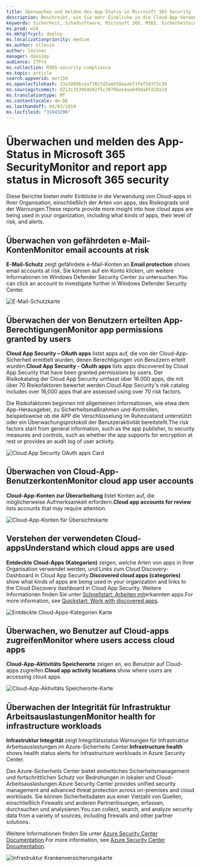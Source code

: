 ```yaml
---
title: Überwachen und melden des App-Status in Microsoft 365 Security
description: Beschreibt, wie Sie mehr Einblicke in die Cloud-App-Verwendung in Ihrer Organisation erhalten.
keywords: Sicherheit, Schadsoftware, Microsoft 365, M365, Sicherheitscenter, Überwachung, Bericht, Apps
ms.prod: w10
ms.mktglfcycl: deploy
ms.localizationpriority: medium
ms.author: ellevin
author: levinec
manager: dansimp
audience: ITPro
ms.collection: M365-security-compliance
ms.topic: article
search.appverid: met150
ms.openlocfilehash: 33a10996ceaf3023d5aee58aaabf3fef54372c30
ms.sourcegitcommit: 8213c353954b92f5c3979bee4aa049da0fd28a18
ms.translationtype: MT
ms.contentlocale: de-DE
ms.lasthandoff: 04/03/2019
ms.locfileid: "31043296"
---
```

# <a name="monitor-and-report-app-status-in-microsoft-365-security"></a><span data-ttu-id="b311f-104">Überwachen und melden des App-Status in Microsoft 365 Security</span><span class="sxs-lookup"><span data-stu-id="b311f-104">Monitor and report app status in Microsoft 365 security</span></span>


<span data-ttu-id="b311f-105">Diese Berichte bieten mehr Einblicke in die Verwendung von Cloud-apps in Ihrer Organisation, einschließlich der Arten von apps, des Risikograds und der Warnungen.</span><span class="sxs-lookup"><span data-stu-id="b311f-105">These reports provide more insight into how cloud apps are being used in your organization, including what kinds of apps, their level of risk, and alerts.</span></span>

## <a name="monitor-email-accounts-at-risk"></a><span data-ttu-id="b311f-106">Überwachen von gefährdeten e-Mail-Konten</span><span class="sxs-lookup"><span data-stu-id="b311f-106">Monitor email accounts at risk</span></span>

<span data-ttu-id="b311f-107">**E-Mail-Schutz** zeigt gefährdete e-Mail-Konten an.</span><span class="sxs-lookup"><span data-stu-id="b311f-107">**Email protection** shows email accounts at risk.</span></span> <span data-ttu-id="b311f-108">Sie können auf ein Konto klicken, um weitere Informationen im Windows Defender Security Center zu untersuchen.</span><span class="sxs-lookup"><span data-stu-id="b311f-108">You can click an account to investigate further in Windows Defender Security Center.</span></span>

![E-Mail-Schutzkarte](./media/security-docs/email-protection.png)

## <a name="monitor-app-permissions-granted-by-users"></a><span data-ttu-id="b311f-110">Überwachen der von Benutzern erteilten App-Berechtigungen</span><span class="sxs-lookup"><span data-stu-id="b311f-110">Monitor app permissions granted by users</span></span>

<span data-ttu-id="b311f-111">**Cloud App Security – OAuth apps** listet apps auf, die von der Cloud-App-Sicherheit ermittelt wurden, denen Berechtigungen von Benutzern erteilt wurden.</span><span class="sxs-lookup"><span data-stu-id="b311f-111">**Cloud App Security - OAuth apps** lists apps discovered by Cloud App Security that have been granted permissions by users.</span></span> <span data-ttu-id="b311f-112">Der Risikokatalog der Cloud App Security umfasst über 16.000 apps, die mit über 70 Risikofaktoren bewertet werden.</span><span class="sxs-lookup"><span data-stu-id="b311f-112">Cloud App Security's risk catalog includes over 16,000 apps that are assessed using over 70 risk factors.</span></span>

<span data-ttu-id="b311f-113">Die Risikofaktoren beginnen mit allgemeinen Informationen, wie etwa dem App-Herausgeber, zu Sicherheitsmaßnahmen und-Kontrollen, beispielsweise ob die APP die Verschlüsselung im Ruhezustand unterstützt oder ein Überwachungsprotokoll der Benutzeraktivität bereitstellt.</span><span class="sxs-lookup"><span data-stu-id="b311f-113">The risk factors start from general information, such as the app publisher, to security measures and controls, such as whether the app supports for encryption at rest or provides an audit log of user activity.</span></span>

![Cloud App Security OAuth apps Card](./media/security-docs/cloud-app-security-oauth-apps.png)

## <a name="monitor-cloud-app-user-accounts"></a><span data-ttu-id="b311f-115">Überwachen von Cloud-App-Benutzerkonten</span><span class="sxs-lookup"><span data-stu-id="b311f-115">Monitor cloud app user accounts</span></span>

<span data-ttu-id="b311f-116">**Cloud-App-Konten zur Überarbeitung** listet Konten auf, die möglicherweise Aufmerksamkeit erfordern.</span><span class="sxs-lookup"><span data-stu-id="b311f-116">**Cloud app accounts for review** lists accounts that may require attention.</span></span>

![Cloud-App-Konten für Übersichtskarte](./media/security-docs/cloud-app-accounts-for-review.png)

## <a name="understand-which-cloud-apps-are-used"></a><span data-ttu-id="b311f-118">Verstehen der verwendeten Cloud-apps</span><span class="sxs-lookup"><span data-stu-id="b311f-118">Understand which cloud apps are used</span></span>

<span data-ttu-id="b311f-119">**Entdeckte Cloud-Apps (Kategorien)** zeigen, welche Arten von apps in Ihrer Organisation verwendet werden, und Links zum Cloud Discovery-Dashboard in Cloud App Security.</span><span class="sxs-lookup"><span data-stu-id="b311f-119">**Discovered cloud apps (categories)** show what kinds of apps are being used in your organization and links to the Cloud Discovery dashboard in Cloud App Security.</span></span> <span data-ttu-id="b311f-120">Weitere Informationen finden Sie unter [Schnellstart: Arbeiten mit](https://docs.microsoft.com/cloud-app-security/discovered-apps)erkannten apps.</span><span class="sxs-lookup"><span data-stu-id="b311f-120">For more information, see [Quickstart: Work with discovered apps](https://docs.microsoft.com/cloud-app-security/discovered-apps).</span></span>  

![Entdeckte Cloud-Apps-Kategorien Karte](./media/security-docs/discovered-cloud-apps-categories.png)

## <a name="monitor-where-users-access-cloud-apps"></a><span data-ttu-id="b311f-122">Überwachen, wo Benutzer auf Cloud-apps zugreifen</span><span class="sxs-lookup"><span data-stu-id="b311f-122">Monitor where users access cloud apps</span></span>

<span data-ttu-id="b311f-123">**Cloud-App-Aktivitäts Speicherorte** zeigen an, wo Benutzer auf Cloud-apps zugreifen.</span><span class="sxs-lookup"><span data-stu-id="b311f-123">**Cloud app activity locations** show where users are accessing cloud apps.</span></span>

![Cloud-App-Aktivitäts Speicherorte-Karte](./media/security-docs/cloud-app-activity-locations.png)

## <a name="monitor-health-for-infrastructure-workloads"></a><span data-ttu-id="b311f-125">Überwachen der Integrität für Infrastruktur Arbeitsauslastungen</span><span class="sxs-lookup"><span data-stu-id="b311f-125">Monitor health for infrastructure workloads</span></span>

<span data-ttu-id="b311f-126">**Infrastruktur Integrität** zeigt Integritätsstatus Warnungen für Infrastruktur Arbeitsauslastungen im Azure-Sicherheits Center.</span><span class="sxs-lookup"><span data-stu-id="b311f-126">**Infrastructure health** shows health status alerts for infrastructure workloads in Azure Security Center.</span></span>

<span data-ttu-id="b311f-127">Das Azure-Sicherheits Center bietet einheitliches Sicherheitsmanagement und fortschrittlichen Schutz vor Bedrohungen in lokalen und Cloud-Arbeitsauslastungen.</span><span class="sxs-lookup"><span data-stu-id="b311f-127">Azure Security Center provides unified security management and advanced threat protection across on-premises and cloud workloads.</span></span> <span data-ttu-id="b311f-128">Sie können Sicherheitsdaten aus einer Vielzahl von Quellen, einschließlich Firewalls und anderen Partnerlösungen, erfassen, durchsuchen und analysieren.</span><span class="sxs-lookup"><span data-stu-id="b311f-128">You can collect, search, and analyze security data from a variety of sources, including firewalls and other partner solutions.</span></span>

<span data-ttu-id="b311f-129">Weitere Informationen finden Sie unter [Azure Security Center Documentation](https://docs.microsoft.com/azure/security-center/).</span><span class="sxs-lookup"><span data-stu-id="b311f-129">For more information, see [Azure Security Center Documentation](https://docs.microsoft.com/azure/security-center/).</span></span>

![Infrastruktur Krankenversicherungskarte](./media/security-docs/infrastructure-health.png)

